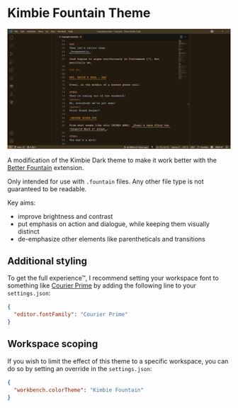 # Kimbie Fountain Theme

![](https://github.com/swift502/KimbieFountain/raw/HEAD/images/preview.png)

A modification of the Kimbie Dark theme to make it work better with the [Better Fountain](https://marketplace.visualstudio.com/items?itemName=piersdeseilligny.betterfountain) extension.

Only intended for use with `.fountain` files. Any other file type is not guaranteed to be readable.

Key aims:

- improve brightness and contrast
- put emphasis on action and dialogue, while keeping them visually distinct
- de-emphasize other elements like parentheticals and transitions

## Additional styling

To get the full experience™, I recommend setting your workspace font to something like [Courier Prime](https://fonts.google.com/specimen/Courier+Prime) by adding the following line to your `settings.json`:

```json
{
  "editor.fontFamily": "Courier Prime"
}
```

## Workspace scoping

If you wish to limit the effect of this theme to a specific workspace, you can do so by setting an override in the `settings.json`:

```json
{
  "workbench.colorTheme": "Kimbie Fountain"
}
```

<!--

Dev notes:
  - `npm install -g vsce`
  - `vsce publish`
Inspect textmate tokens:
  - `F1` > `Developer: Inspect Editor Tokens and Scopes`
Extension admin: https://marketplace.visualstudio.com/manage/
Tokens: https://swift502.visualstudio.com/_usersSettings/tokens

-->
